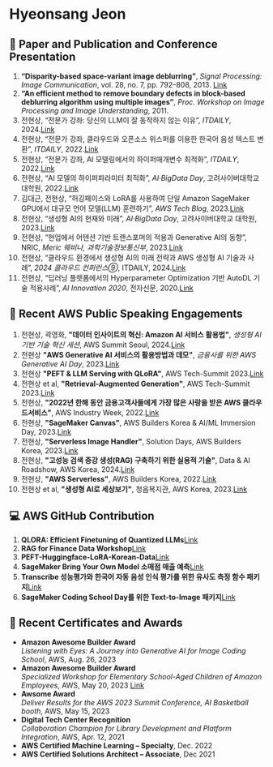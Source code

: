 # Hyeonsang Jeon

## 📑 Paper and Publication and Conference Presentation


1. **“Disparity-based space-variant image deblurring”**, *Signal Processing: Image Communication*, vol. 28, no. 7, pp. 792–808, 2013. [Link](https://github.com/hyeonsangjeon/disparity-based-space-vagriant-image-deblurring)
2. **“An efficient method to remove boundary defects in block-based deblurring algorithm using multiple images”**, *Proc. Workshop on Image Processing and Image Understanding*, 2011.
3. 전현상, “전문가 강좌: 당신의 LLM이 잘 동작하지 않는 이유”, *ITDAILY*, 2024.[Link](http://www.itdaily.kr/news/articleView.html?idxno=223730)
4. 전현상, “전문가 강좌, 클라우드와 오픈소스 위스퍼를 이용한 한국어 음성 텍스트 변환”, *ITDAILY*, 2022.[Link](http://www.itdaily.kr/news/articleView.html?idxno=213297)
4. 전현상, “전문가 강좌, AI 모델링에서의 하이퍼매개변수 최적화”, *ITDAILY*, 2022.[Link](http://www.itdaily.kr/news/articleView.html?idxno=210339)
5. 전현상, “AI 모델의 하이퍼파라미터 최적화”, *AI·BigData Day*, 고려사이버대학교 대학원, 2022.[Link](https://www.youtube.com/live/_sQss701K2U?si=_0BxvYw6yacDLAwZ&t=4752)
6. 김대근, 전현상, “허깅페이스와 LoRA를 사용하여 단일 Amazon SageMaker GPU에서 대규모 언어 모델(LLM) 훈련하기”, *AWS Tech Blog*, 2023.[Link](https://aws.amazon.com/ko/blogs/tech/train-a-large-language-model-on-a-single-amazon-sagemaker-gpu-with-hugging-face-and-lora/)
7. 전현상, “생성형 AI의 현재와 미래”, *AI·BigData Day*, 고려사이버대학교 대학원, 2023.[Link](https://www.youtube.com/watch?v=42gIUWYLrws&t=2s)
8. 전현상, “현업에서 어텐션 기반 트랜스포머의 적용과 Generative AI의 동향”, NRIC, *Meric 웨비나, 과학기술정보통신부*, 2023.[Link](https://www.nric.or.kr/onlineSeminar/onlineSeminarVodView.do?currentPage=1&onlineSeminaInfoId=221&centerCd=)
9. 전현상, “클라우드 환경에서 생성형 AI의 미래 전략과 AWS 생성형 AI 기술과 사례”, *2024 클라우드 컨퍼런스⑨*, ITDAILY, 2024.[Link](https://www.youtube.com/watch?v=Fy9SRt-q1wY)
10. 전현상, “딥러닝 플렛폼에서의 Hyperparameter Optimization 기반 AutoDL 기술 적용사례”, *AI Innovation 2020*, 전자신문, 2020.[Link](https://youtu.be/QMorERxb1YY?si=iN8opTIjZPc2tTzq)
 

## 🎤 Recent AWS Public Speaking Engagements

1. 전현상, 곽영화, **"데이터 인사이트의 혁신: Amazon AI 서비스 활용법"**, *생성형 AI 기반 기술 혁신 세션*, AWS Summit Seoul, 2024.[Link](https://youtu.be/99G_qL6bojA?si=kT-_339nKUbnOxAL&t=479)
2. 전현상 **"AWS Generative AI 서비스의 활용방법과 데모"**, *금융사를 위한 AWS Generative AI Day*, 2023.[Link](https://d1.eventservice.kr/2023/aws/00/0808_gen_ai/0808_AWS_gen_ai.html)
3. 전현상  **"PEFT & LLM Serving with QLoRA"**, AWS Tech-Summit 2023.[Link]()
4. 전현상 et al, **"Retrieval-Augmented Generation"**, AWS Tech-Summit 2023.[Link]()
5. 전현상, **"2022년 한해 동안 금용고객사들에게 가장 많은 사랑을 받은 AWS 클라우드서비스"**, AWS Industry Week, 2022.[Link](https://kr-resources.awscloud.com/aws-industry-week-2022-fintech/2022%EB%85%84-%ED%95%9C-%ED%95%B4-%EB%8F%99%EC%95%88-%EA%B8%88%EC%9C%B5-%EA%B3%A0%EA%B0%9D%EC%82%AC%EB%93%A4%EC%97%90%EA%B2%8C-%EA%B0%80%EC%9E%A5-%EB%A7%8E%EC%9D%80-%EC%82%AC%EB%9E%91%EC%9D%84-%EB%B0%9B%EC%9D%80-aws-%ED%81%B4%EB%9D%BC%EC%9A%B0%EB%93%9C-%EC%84%9C%EB%B9%84%EC%8A%A4)
6. 전현상, **"SageMaker Canvas"**, AWS Builders Korea & AI/ML Immersion Day, 2023.[Link](https://aiml-immersionday-kr.splashthat.com/)
7. 전현상, **"Serverless Image Handler"**, Solution Days, AWS Builders Korea, 2023.[Link](https://aws-startup-lofts.com/apj/external-event/3b338a87-43c0-41a1-a983-d57894d7da30)
8. 전현상, **"고성능 검색 증강 생성(RAG) 구축하기 위한 실용적 기술"**, Data & AI Roadshow, AWS Korea, 2024.[Link](https://pages.awscloud.com/aws-kr-data-ai-roadshow-2024.html)
9. 전현상, **"AWS Serverless"**, AWS Builders Korea, 2022.[Link]()
10. 전현상 et al, **"생성형 AI로 세상보기"**, 청음복지관, AWS Korea, 2023.[Link](http://m.ignnews.co.kr/news/articleView.html?idxno=13535)


## 💻 AWS GitHub Contribution

1.  **QLORA: Efficient Finetuning of Quantized LLMs**[Link](https://github.com/aws-samples/aws-ai-ml-workshop-kr/tree/master/genai/aws-gen-ai-kr/30_fine_tune/01-instruction-tuning-peft-qlora)
2.  **RAG for Finance Data Workshop**[Link](https://github.com/aws-samples/aws-ai-ml-workshop-kr/tree/master/genai/aws-gen-ai-kr/20_applications/04_rag_finance_opensearch_sllm_workshop)
3.  **PEFT-Huggingface-LoRA-Korean-Data**[Link](https://github.com/aws-samples/aws-ai-ml-workshop-kr/tree/master/genai/aws-gen-ai-kr/30_fine_tune/02-tutorial-huggingface-peft-basic-lora)
4.  **SageMaker Bring Your Own Model 소매점 매출 예측**[Link](https://github.com/aws-samples/aws-ai-ml-workshop-kr/tree/master/sagemaker/byom/01-scikit-sagemaker-inference-retail-analysis)
5.  **Transcribe 성능평가와 한국어 자동 음성 인식 평가를 위한 유사도 측정 함수 패키지**[Link](https://github.com/hyeonsangjeon/computing-Korean-STT-error-rates)
6.  **SageMaker Coding School Day를 위한 Text-to-Image 패키지**[Link](https://github.com/hyeonsangjeon/AIsketcher)


## 🏅 Recent Certificates and Awards

- **Amazon Awesome Builder Award**  
  *Listening with Eyes: A Journey into Generative AI for Image Coding School*, AWS, Aug. 26, 2023
- **Amazon Awesome Builder Award**  
  *Specialized Workshop for Elementary School-Aged Children of Amazon Employees*, AWS, May 20, 2023 [Link](https://www.linkedin.com/pulse/things-sometimes-more-important-than-technology-%ED%98%84%EC%83%81-%EC%A0%84/)
- **Awsome Award**  
  *Deliver Results for the AWS 2023 Summit Conference, AI Basketball booth*, AWS, May 15, 2023
- **Digital Tech Center Recognition**  
  *Collaboration Champion for Library Development and Platform Integration*, AWS, Apr. 12, 2021
- **AWS Certified Machine Learning – Specialty**, Dec. 2022
- **AWS Certified Solutions Architect – Associate**, Dec 2021
